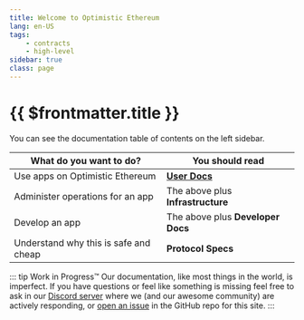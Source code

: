 ```yaml
---
title: Welcome to Optimistic Ethereum
lang: en-US
tags:
    - contracts
    - high-level
sidebar: true   
class: page 
---
```


# {{ $frontmatter.title }}

You can see the documentation table of contents on the left sidebar. 

| What do you want to do?            | You should read                   |
| ---------------------------------- | --------------------------------- |
| Use apps on Optimistic Ethereum    | [**User Docs**](http://help.optimism.io)          |
| Administer operations for an app   | The above plus **Infrastructure** |
| Develop an app                     | The above plus **Developer Docs** |
| Understand why this is safe and cheap | **Protocol Specs**             |


::: tip Work in Progress™
Our documentation, like most things in the world, is imperfect. 
If you have questions or feel like something is missing feel free to ask in our [Discord server](https://discord.optimism.io) where we (and our awesome community) are actively responding, or [open an issue](https://github.com/ethereum-optimism/community-hub/issues) in the GitHub repo for this site.
:::
